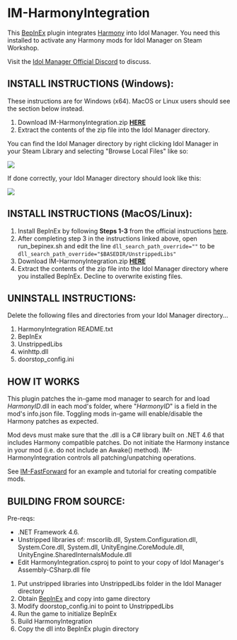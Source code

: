 # IM-HarmonyIntegration
This [BepInEx](https://github.com/BepInEx/BepInEx) plugin integrates [Harmony](https://github.com/pardeike/Harmony) into Idol Manager. You need this installed to activate any Harmony mods for Idol Manager on Steam Workshop.

Visit the [Idol Manager Official Discord](https://discord.com/invite/83ywHbP) to discuss.

## INSTALL INSTRUCTIONS (Windows): 

These instructions are for Windows (x64). MacOS or Linux users should see the section below instead. 

1. Download IM-HarmonyIntegration.zip **[HERE](https://github.com/ui3TD/IM-HarmonyIntegration/releases)**
2. Extract the contents of the zip file into the Idol Manager directory. 

You can find the Idol Manager directory by right clicking Idol Manager in your Steam Library and selecting "Browse Local Files" like so:
<p align="left">
<img src="https://i.imgur.com/RnD3WjU.jpg" />
</p>

If done correctly, your Idol Manager directory should look like this:
<p align="left">
<img src="https://i.imgur.com/ugUG24I.png" />
</p>

## INSTALL INSTRUCTIONS (MacOS/Linux): 

1. Install BepInEx by following **Steps 1-3** from the official instructions [here](https://docs.bepinex.dev/articles/advanced/steam_interop.html?tabs=tabid-2).
2. After completing step 3 in the instructions linked above, open run_bepinex.sh and edit the line `dll_search_path_override=""` to be `dll_search_path_override="$BASEDIR/UnstrippedLibs"`
3. Download IM-HarmonyIntegration.zip **[HERE](https://github.com/ui3TD/IM-HarmonyIntegration/releases)**
4. Extract the contents of the zip file into the Idol Manager directory where you installed BepInEx. Decline to overwrite existing files.

## UNINSTALL INSTRUCTIONS:
Delete the following files and directories from your Idol Manager directory...
1. HarmonyIntegration README.txt
2. BepInEx
3. UnstrippedLibs
4. winhttp.dll
5. doorstop_config.ini

## HOW IT WORKS

This plugin patches the in-game mod manager to search for and load _HarmonyID_.dll in each mod's folder, where "_HarmonyID_" is a field in the mod's info.json file. Toggling mods in-game will enable/disable the Harmony patches as expected. 

Mod devs must make sure that the .dll is a C# library built on .NET 4.6 that includes Harmony compatible patches. Do not initiate the Harmony instance in your mod (i.e. do not include an Awake() method). IM-HarmonyIntegration controls all patching/unpatching operations.

See [IM-FastForward](https://github.com/ui3TD/IM-FastForward) for an example and tutorial for creating compatible mods.

## BUILDING FROM SOURCE:
Pre-reqs:
- .NET Framework 4.6.
- Unstripped libraries of: mscorlib.dll, System.Configuration.dll, System.Core.dll, System.dll, UnityEngine.CoreModule.dll, UnityEngine.SharedInternalsModule.dll
- Edit HarmonyIntegration.csproj to point to your copy of Idol Manager's Assembly-CSharp.dll file

1. Put unstripped libraries into UnstrippedLibs folder in the Idol Manager directory
2. Obtain [BepInEx](https://github.com/BepInEx/BepInEx) and copy into game directory
3. Modify doorstop_config.ini to point to UnstrippedLibs
4. Run the game to initialize BepInEx
5. Build HarmonyIntegration
6. Copy the dll into BepInEx plugin directory
